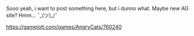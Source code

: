Sooo yeah, i want to post something here, but i dunno what. Maybe new AG site? Hmm...  ¯\_(ツ)_/¯
                                                                                                                                                                 
https://gamejolt.com/games/AngryCats/760240
